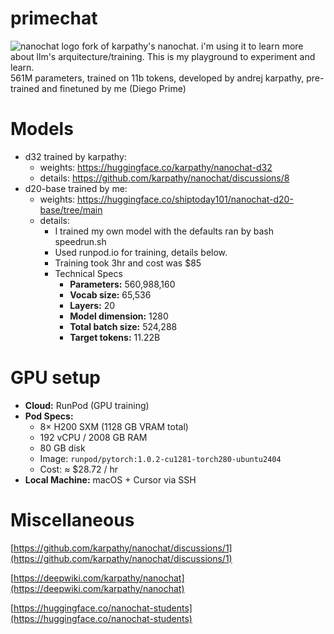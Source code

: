 # primechat
![nanochat logo](dev/nanochat.png)
fork of karpathy's nanochat. i'm using it to learn more about llm's arquitecture/training. This is my playground to experiment and learn.  
561M parameters, trained on 11b tokens, developed by andrej karpathy, pre-trained and finetuned by me (Diego Prime)

# Models
- d32 trained by karpathy: 
  - weights: https://huggingface.co/karpathy/nanochat-d32
  - details: https://github.com/karpathy/nanochat/discussions/8
- d20-base trained by me: 
  - weights: https://huggingface.co/shiptoday101/nanochat-d20-base/tree/main
  - details: 
    - I trained my own model with the defaults ran by bash speedrun.sh
    - Used runpod.io for training, details below.
    - Training took 3hr and cost was $85
    - Technical Specs
      * **Parameters:** 560,988,160
      * **Vocab size:** 65,536
      * **Layers:** 20
      * **Model dimension:** 1280
      * **Total batch size:** 524,288
      * **Target tokens:** 11.22B

# GPU setup
* **Cloud:** RunPod (GPU training)
* **Pod Specs:**
  * 8× H200 SXM (1128 GB VRAM total)
  * 192 vCPU / 2008 GB RAM
  * 80 GB disk
  * Image: `runpod/pytorch:1.0.2-cu1281-torch280-ubuntu2404`
  * Cost: ≈ $28.72 / hr
* **Local Machine:** macOS + Cursor via SSH

# Miscellaneous
[https://github.com/karpathy/nanochat/discussions/1](https://github.com/karpathy/nanochat/discussions/1)

[https://deepwiki.com/karpathy/nanochat](https://deepwiki.com/karpathy/nanochat)

[https://huggingface.co/nanochat-students](https://huggingface.co/nanochat-students)
